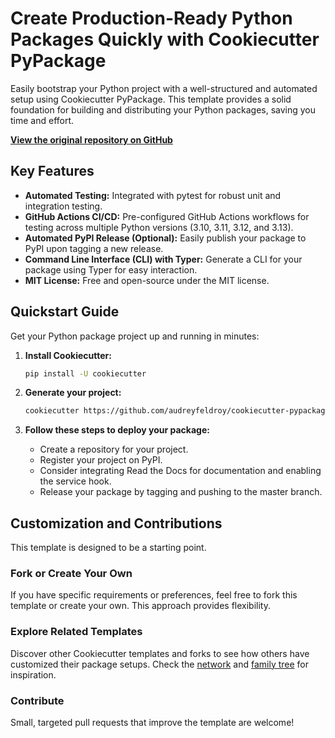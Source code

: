 # Create Production-Ready Python Packages Quickly with Cookiecutter PyPackage

Easily bootstrap your Python project with a well-structured and automated setup using Cookiecutter PyPackage. This template provides a solid foundation for building and distributing your Python packages, saving you time and effort.

**[View the original repository on GitHub](https://github.com/audreyfeldroy/cookiecutter-pypackage/)**

## Key Features

*   **Automated Testing:** Integrated with pytest for robust unit and integration testing.
*   **GitHub Actions CI/CD:** Pre-configured GitHub Actions workflows for testing across multiple Python versions (3.10, 3.11, 3.12, and 3.13).
*   **Automated PyPI Release (Optional):**  Easily publish your package to PyPI upon tagging a new release.
*   **Command Line Interface (CLI) with Typer:**  Generate a CLI for your package using Typer for easy interaction.
*   **MIT License:**  Free and open-source under the MIT license.

## Quickstart Guide

Get your Python package project up and running in minutes:

1.  **Install Cookiecutter:**

    ```bash
    pip install -U cookiecutter
    ```

2.  **Generate your project:**

    ```bash
    cookiecutter https://github.com/audreyfeldroy/cookiecutter-pypackage.git
    ```

3.  **Follow these steps to deploy your package:**

    *   Create a repository for your project.
    *   Register your project on PyPI.
    *   Consider integrating Read the Docs for documentation and enabling the service hook.
    *   Release your package by tagging and pushing to the master branch.

## Customization and Contributions

This template is designed to be a starting point.

### Fork or Create Your Own

If you have specific requirements or preferences, feel free to fork this template or create your own. This approach provides flexibility.

### Explore Related Templates

Discover other Cookiecutter templates and forks to see how others have customized their package setups. Check the [network](https://github.com/audreyfeldroy/cookiecutter-pypackage/network) and [family tree](https://github.com/audreyfeldroy/cookiecutter-pypackage/network/members) for inspiration.

### Contribute

Small, targeted pull requests that improve the template are welcome!
